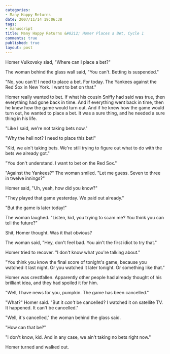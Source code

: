 ```yaml
--- 
categories: 
- Many Happy Returns
date: 2007/11/14 19:06:38
tags: 
- manuscript
title: Many Happy Returns &#8212; Homer Places a Bet, Cycle 1
comments: true
published: true
layout: post
---
```


Homer Vulkovsky siad, "Where can I place a bet?"

The woman behind the glass wall said, "You can't.  Betting is suspended."

"No, you can't!  I need to place a bet.  For today.  The Yankees against the Red Sox in New York.  I want to bet on that."

Homer really wanted to bet.  If what his cousin Sniffy had said was true, then everything had gone back in time.  And if everything went back in time, then he knew how the game would turn out.  And if he knew how the game would turn out, he wanted to place a bet.  It was a sure thing, and he needed a sure thing in his life.

"Like I said, we're not taking bets now."

"Why the hell not?  I need to place this bet!"

"Kid, we ain't taking bets.  We're still trying to figure out what to do with the bets we already got."

"You don't understand.  I want to bet on the Red Sox."

"Against the Yankees?"  The woman smiled.  "Let me guess.  Seven to three in twelve innings?"

Homer said, "Uh, yeah, how did you know?"

"They played that game yesterday.  We paid out already."

"But the game is later today!"

The woman laughed.  "Listen, kid, you trying to scam me?  You think you can tell the future?"

Shit, Homer thought.  Was it that obvious?

The woman said, "Hey, don't feel bad.  You ain't the first idiot to try that."

Homer tried to recover.  "I don't know what you're talking about."

"You think you know the final score of tonight's game, because you watched it last night.  Or you watched it later tonight.  Or something like that."

Homer was crestfallen.  Apparently other people had already thought of his brilliant idea, and they had spoiled it for him.

"Well, I have news for you, pumpkin.  The game has been cancelled."

"What?" Homer said.  "But it *can't* be cancelled?  I watched it on satellite TV.  It happened.  It can't be cancelled."

"Well, it's cancelled," the woman behind the glass said.

"How can that be?"

"I don't know, kid.  And in any case, we ain't taking no bets right now."

Homer turned and walked out.
